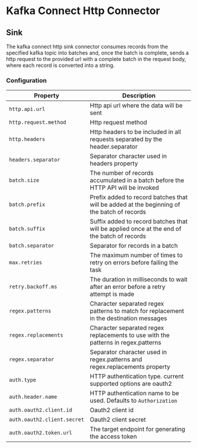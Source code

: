 # Kafka Connect Http Connector

## Sink

The kafka connect http sink connector consumes records from the specified kafka topic into batches and, once the batch is complete, sends a http request to the provided url with a complete batch in the request body, where each record is converted into a string.

### Configuration

|Property | Description |
|--- | --- |
|`http.api.url`| Http api url where the data will be sent|
|`http.request.method`| Http request method|
|`http.headers`| Http headers to be included in all requests separated by the header.separator|
|`headers.separator`| Separator character used in headers property|
|`batch.size`| The number of records accumulated in a batch before the HTTP API will be invoked|
|`batch.prefix`| Prefix added to record batches that will be added at the beginning of the batch of records|
|`batch.suffix`| Suffix added to record batches that will be applied once at the end of the batch of records|
|`batch.separator`| Separator for records in a batch|
|`max.retries`| The maximum number of times to retry on errors before failing the task|
|`retry.backoff.ms`| The duration in milliseconds to wait after an error before a retry attempt is made|
|`regex.patterns`| Character separated regex patterns to match for replacement in the destination messages|
|`regex.replacements`| Character separated regex replacements to use with the patterns in regex.patterns|
|`regex.separator`| Separator character used in regex.patterns and regex.replacements property|
|`auth.type`| HTTP authentication type. current supported options are oauth2 |
|`auth.header.name`| HTTP authentication name to be used. Defaults to `Authorization` |
|`auth.oauth2.client.id`| Oauth2 client id |
|`auth.oauth2.client.secret`| Oauth2 client secret |
|`auth.oauth2.token.url`| The target endpoint for generating the access token |

